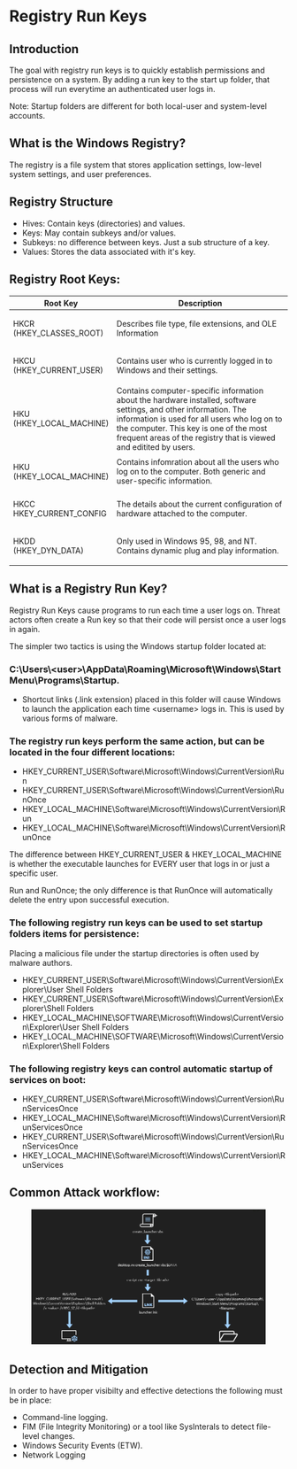 # Registry Run Keys



## Introduction&#x20;

The goal with registry run keys is to quickly establish permissions and persistence on a system. By adding a run key to the start up folder, that process will run everytime an authenticated user logs in.

Note: Startup folders are different for both local-user and system-level accounts.

## What is the Windows Registry?

The registry is a file system that stores application settings, low-level system settings, and user preferences.&#x20;



## Registry Structure

* Hives: Contain keys (directories) and values.
* Keys: May contain subkeys and/or values.
* Subkeys: no difference between keys. Just a sub structure of a key.
* Values: Stores the data associated with it's key.

## Registry Root Keys:

| Root Key                           | Description                                                                                                                                                                                                                                                                       |
| ---------------------------------- | --------------------------------------------------------------------------------------------------------------------------------------------------------------------------------------------------------------------------------------------------------------------------------- |
| <p>HKCR<br>(HKEY_CLASSES_ROOT)</p> | Describes file type, file extensions, and OLE Information                                                                                                                                                                                                                         |
| <p>HKCU<br>(HKEY_CURRENT_USER)</p> | Contains user who is currently logged in to Windows and their settings.                                                                                                                                                                                                           |
| <p>HKU<br>(HKEY_LOCAL_MACHINE)</p> | Contains computer-specific information about the hardware installed, software settings, and other information. The information is used for all users who log on to the computer. This key is one of the most frequent areas of the registry that is viewed and editited by users. |
| <p>HKU<br>(HKEY_LOCAL_MACHINE)</p> | Contains infomration about all the users who log on to the computer. Both generic and user-specific information.                                                                                                                                                                  |
| <p>HKCC<br>HKEY_CURRENT_CONFIG</p> | The details about the current configuration of hardware attached to the computer.                                                                                                                                                                                                 |
| <p>HKDD<br>(HKEY_DYN_DATA)</p>     | Only used in Windows 95, 98, and NT. Contains dynamic plug and play information.                                                                                                                                                                                                  |

##

## What is a Registry Run Key?

Registry Run Keys cause programs to run each time a user logs on. Threat actors often create a Run key so that their code will persist once a user logs in again.

The simpler two tactics is using the Windows startup folder located at:

### **C:\Users\\\<user>\AppData\Roaming\Microsoft\Windows\Start Menu\Programs\Startup.**

* Shortcut links (.link extension) placed in this folder will cause Windows to launch the application each time \<username> logs in. This is used by various forms of malware.



### The registry run keys perform the same action, but can be located in the four different locations:

* HKEY\_CURRENT\_USER\Software\Microsoft\Windows\CurrentVersion\Run
* HKEY\_CURRENT\_USER\Software\Microsoft\Windows\CurrentVersion\RunOnce
* HKEY\_LOCAL\_MACHINE\Software\Microsoft\Windows\CurrentVersion\Run
* HKEY\_LOCAL\_MACHINE\Software\Microsoft\Windows\CurrentVersion\RunOnce

The difference between HKEY\_CURRENT\_USER & HKEY\_LOCAL\_MACHINE is whether the executable launches for EVERY user that logs in or just a specific user.

Run and RunOnce; the only difference is that RunOnce will automatically delete the entry upon successful execution.



### The following registry run keys can be used to set startup folders items for persistence:

Placing a malicious file under the startup directories is often used by malware authors.

* HKEY\_CURRENT\_USER\Software\Microsoft\Windows\CurrentVersion\Explorer\User Shell Folders
* HKEY\_CURRENT\_USER\Software\Microsoft\Windows\CurrentVersion\Explorer\Shell Folders
* HKEY\_LOCAL\_MACHINE\SOFTWARE\Microsoft\Windows\CurrentVersion\Explorer\User Shell Folders
* HKEY\_LOCAL\_MACHINE\SOFTWARE\Microsoft\Windows\CurrentVersion\Explorer\Shell Folders



### The following registry keys can control automatic startup of services on boot:

* HKEY\_CURRENT\_USER\Software\Microsoft\Windows\CurrentVersion\RunServicesOnce
* HKEY\_LOCAL\_MACHINE\Software\Microsoft\Windows\CurrentVersion\RunServicesOnce
* HKEY\_CURRENT\_USER\Software\Microsoft\Windows\CurrentVersion\RunServicesOnce
* HKEY\_LOCAL\_MACHINE\Software\Microsoft\Windows\CurrentVersion\RunServices

## Common Attack workflow:

<figure><img src="../../../.gitbook/assets/image (8) (1).png" alt=""><figcaption></figcaption></figure>



## Detection and Mitigation

In order to have proper visibilty and effective detections the following must be in place:

* Command-line logging.
* FIM (File Integrity Monitoring) or a tool like SysInterals to detect file-level changes.
* Windows Security Events (ETW).
* Network Logging

